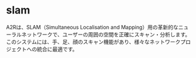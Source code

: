 # slam
A2Rは、SLAM（Simultaneous Localisation and Mapping）用の革新的なニューラルネットワークで、ユーザーの周囲の空間を正確にスキャン・分析します。 このシステムには、手、足、顔のスキャン機能があり、様々なネットワークプロジェクトへの統合に最適です。
